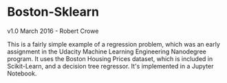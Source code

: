 # Boston-Sklearn

v1.0 March 2016 - Robert Crowe

This is a fairly simple example of a regression problem, which was an early assignment in
the Udacity Machine Learning Engineering Nanodegree program.  It uses the Boston
Housing Prices dataset, which is included in Scikit-Learn, and a decision tree regressor.
It's implemented in a Jupyter Notebook.
